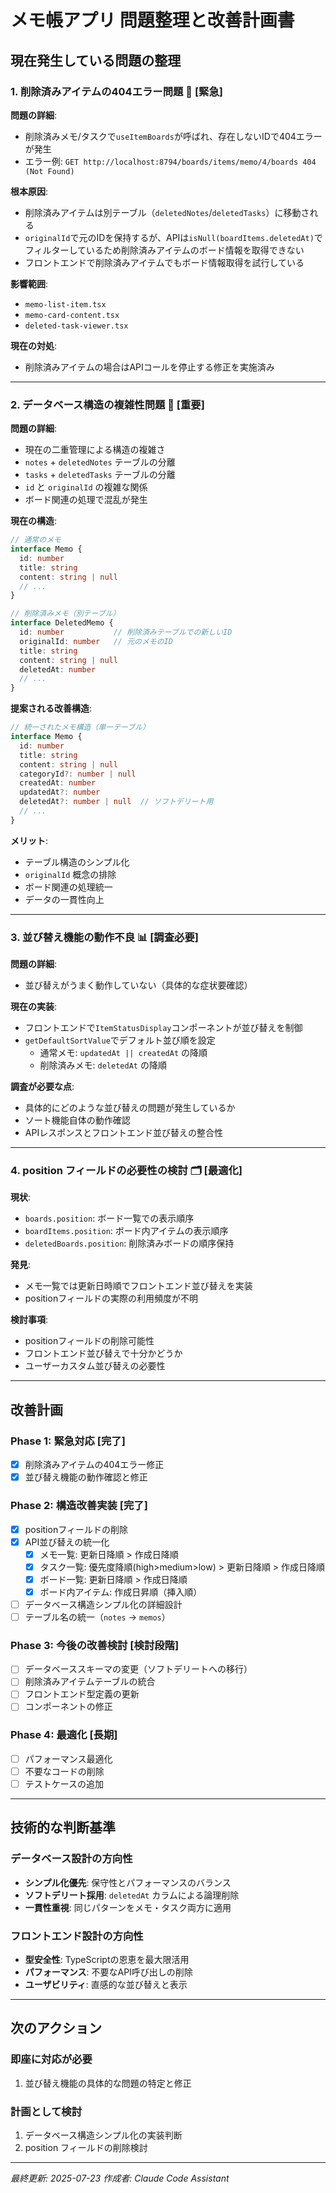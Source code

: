 # メモ帳アプリ 問題整理と改善計画書

## 現在発生している問題の整理

### 1. 削除済みアイテムの404エラー問題 🚨 **[緊急]**

**問題の詳細**:
- 削除済みメモ/タスクで`useItemBoards`が呼ばれ、存在しないIDで404エラーが発生
- エラー例: `GET http://localhost:8794/boards/items/memo/4/boards 404 (Not Found)`

**根本原因**:
- 削除済みアイテムは別テーブル（`deletedNotes`/`deletedTasks`）に移動される
- `originalId`で元のIDを保持するが、APIは`isNull(boardItems.deletedAt)`でフィルターしているため削除済みアイテムのボード情報を取得できない
- フロントエンドで削除済みアイテムでもボード情報取得を試行している

**影響範囲**:
- `memo-list-item.tsx`
- `memo-card-content.tsx` 
- `deleted-task-viewer.tsx`

**現在の対処**:
- 削除済みアイテムの場合はAPIコールを停止する修正を実施済み

---

### 2. データベース構造の複雑性問題 🔧 **[重要]**

**問題の詳細**:
- 現在の二重管理による構造の複雑さ
- `notes` + `deletedNotes` テーブルの分離
- `tasks` + `deletedTasks` テーブルの分離
- `id` と `originalId` の複雑な関係
- ボード関連の処理で混乱が発生

**現在の構造**:
```typescript
// 通常のメモ
interface Memo {
  id: number
  title: string
  content: string | null
  // ...
}

// 削除済みメモ（別テーブル）
interface DeletedMemo {
  id: number           // 削除済みテーブルでの新しいID
  originalId: number   // 元のメモのID
  title: string
  content: string | null
  deletedAt: number
  // ...
}
```

**提案される改善構造**:
```typescript
// 統一されたメモ構造（単一テーブル）
interface Memo {
  id: number
  title: string
  content: string | null
  categoryId?: number | null
  createdAt: number
  updatedAt?: number
  deletedAt?: number | null  // ソフトデリート用
  // ...
}
```

**メリット**:
- テーブル構造のシンプル化
- `originalId` 概念の排除
- ボード関連の処理統一
- データの一貫性向上

---

### 3. 並び替え機能の動作不良 📊 **[調査必要]**

**問題の詳細**:
- 並び替えがうまく動作していない（具体的な症状要確認）

**現在の実装**:
- フロントエンドで`ItemStatusDisplay`コンポーネントが並び替えを制御
- `getDefaultSortValue`でデフォルト並び順を設定
  - 通常メモ: `updatedAt || createdAt` の降順
  - 削除済みメモ: `deletedAt` の降順

**調査が必要な点**:
- 具体的にどのような並び替えの問題が発生しているか
- ソート機能自体の動作確認
- APIレスポンスとフロントエンド並び替えの整合性

---

### 4. position フィールドの必要性の検討 🗂️ **[最適化]**

**現状**:
- `boards.position`: ボード一覧での表示順序
- `boardItems.position`: ボード内アイテムの表示順序
- `deletedBoards.position`: 削除済みボードの順序保持

**発見**:
- メモ一覧では更新日時順でフロントエンド並び替えを実装
- positionフィールドの実際の利用頻度が不明

**検討事項**:
- positionフィールドの削除可能性
- フロントエンド並び替えで十分かどうか
- ユーザーカスタム並び替えの必要性

---

## 改善計画

### Phase 1: 緊急対応 **[完了]**
- [x] 削除済みアイテムの404エラー修正
- [x] 並び替え機能の動作確認と修正

### Phase 2: 構造改善実装 **[完了]** 
- [x] positionフィールドの削除
- [x] API並び替えの統一化
  - [x] メモ一覧: 更新日降順 > 作成日降順
  - [x] タスク一覧: 優先度降順(high>medium>low) > 更新日降順 > 作成日降順
  - [x] ボード一覧: 更新日降順 > 作成日降順
  - [x] ボード内アイテム: 作成日昇順（挿入順）
- [ ] データベース構造シンプル化の詳細設計
- [ ] テーブル名の統一（`notes` → `memos`）

### Phase 3: 今後の改善検討 **[検討段階]**
- [ ] データベーススキーマの変更（ソフトデリートへの移行）
- [ ] 削除済みアイテムテーブルの統合
- [ ] フロントエンド型定義の更新
- [ ] コンポーネントの修正

### Phase 4: 最適化 **[長期]**
- [ ] パフォーマンス最適化
- [ ] 不要なコードの削除
- [ ] テストケースの追加

---

## 技術的な判断基準

### データベース設計の方向性
- **シンプル化優先**: 保守性とパフォーマンスのバランス
- **ソフトデリート採用**: `deletedAt` カラムによる論理削除
- **一貫性重視**: 同じパターンをメモ・タスク両方に適用

### フロントエンド設計の方向性
- **型安全性**: TypeScriptの恩恵を最大限活用
- **パフォーマンス**: 不要なAPI呼び出しの削除
- **ユーザビリティ**: 直感的な並び替えと表示

---

## 次のアクション

### 即座に対応が必要
1. 並び替え機能の具体的な問題の特定と修正

### 計画として検討
1. データベース構造シンプル化の実装判断
2. position フィールドの削除検討

---

*最終更新: 2025-07-23*
*作成者: Claude Code Assistant*